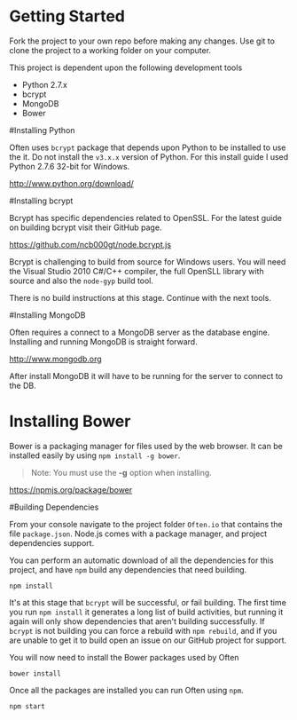 # Getting Started

Fork the project to your own repo before making any changes. Use git to clone the project to a working folder on your computer.

This project is dependent upon the following development tools

- Python 2.7.x
- bcrypt
- MongoDB
- Bower

#Installing Python

Often uses `bcrypt` package that depends upon Python to be installed to use the it. Do not install the `v3.x.x` version of Python. For this install guide I used Python 2.7.6 32-bit for Windows.

http://www.python.org/download/

#Installing bcrypt

Bcrypt has specific dependencies related to OpenSSL. For the latest guide on building bcrypt visit their GitHub page.

https://github.com/ncb000gt/node.bcrypt.js

Bcrypt is challenging to build from source for Windows users. You will need the Visual Studio 2010 C#/C++ compiler, the full OpenSLL library with source and also the `node-gyp` build tool.

There is no build instructions at this stage. Continue with the next tools.

#Installing MongoDB

Often requires a connect to a MongoDB server as the database engine. Installing and running MongoDB is straight forward.

http://www.mongodb.org

After install MongoDB it will have to be running for the server to connect to the DB.

# Installing Bower

Bower is a packaging manager for files used by the web browser. It can be installed easily by using `npm install -g bower`.

> Note: You must use the **-g** option when installing.

https://npmjs.org/package/bower

#Building Dependencies

From your console navigate to the project folder `Often.io` that contains the file `package.json`. Node.js comes with a package manager, and project dependencies support.

You can perform an automatic download of all the dependencies for this project, and have `npm` build any dependencies that need building.

    npm install

It's at this stage that `bcrypt` will be successful, or fail building. The first time you run `npm install` it generates a long list of build activities, but running it again will only show dependencies that aren't building successfully. If `bcrypt` is not building you can force a rebuild with `npm rebuild`, and if you are unable to get it to build open an issue on our GitHub project for support.

You will now need to install the Bower packages used by Often

    bower install

Once all the packages are installed you can run Often using `npm`.

    npm start
